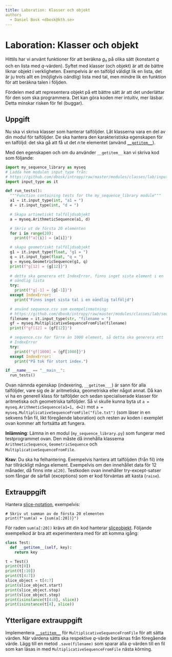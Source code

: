 ```yaml
---
title: Laboration: Klasser och objekt
authors
  - Daniel Bosk <dbosk@kth.se>
---
```

# Laboration: Klasser och objekt

Hittils har vi använt funktioner för att beräkna $g_n$ på olika sätt (konstant 
$q$ och en lista med $q$-värden). Syftet med klasser (och objekt) är att de 
bättre liknar objekt i verkligheten. Exempelvis är en talföljd väldigt lik en 
lista, det är ju trots allt en (möjligtvis oändlig) lista med tal, men mindre 
lik en funktion för att beräkna talen i följden.

Fördelen med att representera objekt på ett bättre sätt är att det underlättar 
för den som ska programmera. Det kan göra koden mer intuitiv, mer läsbar. Detta 
minskar risken för fel (buggar).


## Uppgift

Nu ska vi skriva klasser som hanterar talföljder. Låt klasserna vara en del av 
din modul för talföljder. De ska hantera den karakteristiska egenskapen för en 
talföljd: det ska gå att få ut det $n$:te elementet (använd 
[`__getitem__`][getitem]).

[getitem]: https://docs.python.org/3/reference/datamodel.html#object.__getitem__

Med den egenskapen och om du använder `__getitem__` kan vi skriva kod som 
följande:

```python
import my_sequence_library as myseq
# Ladda hem modulen input_type från:
# https://github.com/dbosk/intropy/raw/master/modules/classes/lab/input_type.py
import input_type as it

def run_tests():
  """Function containing tests for the my_sequence_library module"""
  a1 = it.input_type(int, "a1 = ")
  d = it.input_type(int, "d = ")

  # Skapa artimetiskt talföljdsobjekt
  a = myseq.ArithmeticSequence(a1, d)

  # Skriv ut de första 20 elementen
  for i in range(20):
    print(f"a[{i}] = {a[i]}")

  # skapa geometriskt talföljdsobjekt
  g1 = it.input_type(float, "g1 = ")
  q = it.input_type(float, "q = ")
  g = myseq.GeometricSequence(g1, q)
  print(f"g[12] = {g[12]}")
  
  # detta ska generera ett IndexError, finns inget sista element i en
  # oändlig lista
  try:
    print(f"g[-1] = {g[-1]}")
  except IndexError:
    print("Finns inget sista tal i en oändlig talföljd")

  # använd sequence.csv som exempelinmatning:
  # https://github.com/dbosk/intropy/raw/master/modules/classes/lab/sequence.csv
  filename = it.input_type(str, "filename = ")
  gf = myseq.MultiplicativeSequenceFromFile(filename)
  print(f"gf[12] = {gf[12]}")

  # sequence.csv har färre än 1000 element, så detta ska generera ett
  # IndexError
  try:
    print(f"gf[1000] = {gf[1000]}")
  except IndexError:
    print("På tok för stort index.")

if __name__ == "__main__":
  run_tests()
```

Ovan nämnda egenskap (indexering, `__getitem___`) är sann för alla talföljder, 
vare sig de är aritmetiska, geometriska eller något annat. Då kan vi ha en 
generell klass för talföljder och sedan specialiserade klasser för aritmetiska 
och geometriska talföljder. Så vi skulle kunna byta ut `a = 
myseq.ArithmeticSequence(a1=1, d=2)` mot `a = 
myseq.MultiplicativeSequenceFromFile("file.txt")` (som läser in en sekvens från 
fil, likt föregående laboration) och resten av koden i exemplet ovan kommer att 
fortsätta att fungera.

**Inlämning**: Lämna in en modul (`my_sequence_library.py`) som fungerar med 
testprogrammet ovan. Den måste då innehålla klasserna `ArithmeticSequence`, 
`GeometricSequence` och `MultiplicativeSequenceFromFile`.

**Krav**: Du ska ha felhantering. Exempelvis hantera att talföljden (från fil) 
inte har tillräckligt många element. Exempelvis om den innehållet data för 12 
månader, då finns inte `a[20]`. Testkoden ovan innehåller try-except-satser som 
fångar de särfall (exceptions) som er kod förväntas att kasta (`raise`).


## Extrauppgift

Hantera [slice-notation][slice-notation], exempelvis:
```
# Skriv ut summan av de första 20 elementen
print(f"sum(a) = {sum(a[:20])}")
```

För raden `sum(a[:20])` krävs att din kod hanterar [sliceobjekt][slice-docs]. 
Följande exempelkod är bra att experimentera med för att komma igång:
```python
class Test:
  def __getitem__(self, key):
    return key

t = Test()
print(t[0])
print(t[:10])
print(t[4:7])
slice_object = t[4:7]
print(slice_object.start)
print(slice_object.stop)
print(slice_object.step)
print(isinstance(t[4:8], slice))
print(isinstance(t[4], slice))
```

[slice-notation]: https://docs.python.org/3/tutorial/introduction.html#strings
[slice-docs]: https://docs.python.org/3/library/functions.html#slice


## Ytterligare extrauppgift

Implementera [`__setitem__`][setitem] för `MultiplicativeSequenceFromFile` för 
att sätta värden. När värdena sätts ska respektive $q$-värde beräknas från 
föregående värde. Lägg till en metod `.save(filename)` som sparar alla 
$q$-värden till en fil som kan läsas in med `MultiplicativeSequenceFromFile` 
nästa körning.

[setitem]: https://docs.python.org/3/reference/datamodel.html#object.__setitem__

